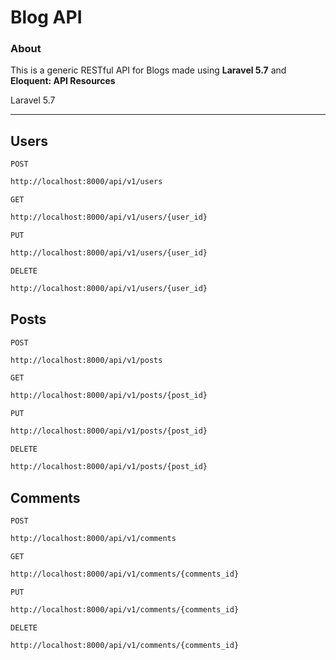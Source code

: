 # Blog API

### About
This is a generic RESTful API for Blogs made using **Laravel 5.7** and **Eloquent: API Resources**

Laravel 5.7

---
## Users

`POST`
```sh
http://localhost:8000/api/v1/users
```

`GET`
```sh
http://localhost:8000/api/v1/users/{user_id}
```

`PUT`
```sh
http://localhost:8000/api/v1/users/{user_id}
```

`DELETE`
```sh
http://localhost:8000/api/v1/users/{user_id}
```

## Posts

`POST`
```sh
http://localhost:8000/api/v1/posts
```

`GET`
```sh
http://localhost:8000/api/v1/posts/{post_id}
```

`PUT`
```sh
http://localhost:8000/api/v1/posts/{post_id}
```

`DELETE`
```sh
http://localhost:8000/api/v1/posts/{post_id}
```

## Comments

`POST`
```sh
http://localhost:8000/api/v1/comments
```

`GET`
```sh
http://localhost:8000/api/v1/comments/{comments_id}
```

`PUT`
```sh
http://localhost:8000/api/v1/comments/{comments_id}
```

`DELETE`
```sh
http://localhost:8000/api/v1/comments/{comments_id}